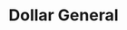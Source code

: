 ---
title: "Dollar General"
url: /rogers/dollar-general-northeast-hudson-road/
shop: variety store
---
